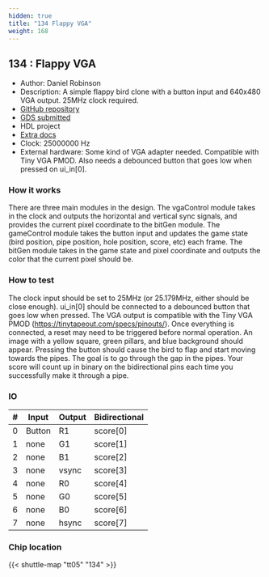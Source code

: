 ```yaml
---
hidden: true
title: "134 Flappy VGA"
weight: 168
---
```


## 134 : Flappy VGA

* Author: Daniel Robinson
* Description: A simple flappy bird clone with a button input and 640x480 VGA output. 25MHz clock required.
* [GitHub repository](https://github.com/Cutout1/tt05-flappy-vga)
* [GDS submitted](https://github.com/Cutout1/tt05-flappy-vga/actions/runs/6703271782)
* HDL project
* [Extra docs](https://github.com/Cutout1/tt05-flappy-vga/blob/main/README.md)
* Clock: 25000000 Hz
* External hardware: Some kind of VGA adapter needed. Compatible with Tiny VGA PMOD. Also needs a debounced button that goes low when pressed on ui_in[0].



### How it works

There are three main modules in the design. The vgaControl module takes in the clock and outputs the horizontal and vertical sync signals, and provides the current pixel coordinate to the bitGen module. The gameControl module takes the button input and updates the game state (bird position, pipe position, hole position, score, etc) each frame. The bitGen module takes in the game state and pixel coordinate and outputs the color that the current pixel should be.


### How to test

The clock input should be set to 25MHz (or 25.179MHz, either should be close enough). ui_in[0] should be connected to a debounced button that goes low when pressed. The VGA output is compatible with the Tiny VGA PMOD (https://tinytapeout.com/specs/pinouts/). Once everything is connected, a reset may need to be triggered before normal operation. An image with a yellow square, green pillars, and blue background should appear. Pressing the button should cause the bird to flap and start moving towards the pipes. The goal is to go through the gap in the pipes. Your score will count up in binary on the bidirectional pins each time you successfully make it through a pipe.


### IO

| # | Input        | Output       | Bidirectional      |
|---|--------------|--------------| -------------------|
| 0 | Button  | R1 | score[0] |
| 1 | none  | G1 | score[1] |
| 2 | none  | B1 | score[2] |
| 3 | none  | vsync | score[3] |
| 4 | none  | R0 | score[4] |
| 5 | none  | G0 | score[5] |
| 6 | none  | B0 | score[6] |
| 7 | none  | hsync | score[7] |

### Chip location

{{< shuttle-map "tt05" "134" >}}
